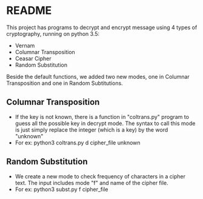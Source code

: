 # README #

This project has programs to decrypt and encrypt message using 4 types of cryptography, running on python 3.5:
* Vernam
* Columnar Transposition
* Ceasar Cipher
* Random Substitution

Beside the default functions, we added two new modes, one in Columnar Transposition and one in Random Subtitutions.

## Columnar Transposition ##
* If the key is not known, there is a function in "coltrans.py" program to guess all the possible key in decrypt mode. The syntax to call this mode is just simply replace the integer (which is a key) by the word "unknown"
* For ex: python3 coltrans.py d cipher_file unknown

## Random Substitution ##
* We create a new mode to check frequency of characters in a cipher text. The input includes mode "f" and name of the cipher file.
* For ex: python3 subst.py f cipher_file
